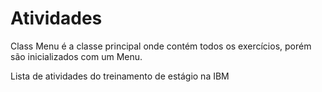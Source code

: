 # Atividades
Class Menu é a classe principal onde contém todos os exercícios, porém são inicializados com um Menu.

Lista de atividades do treinamento de estágio na IBM
